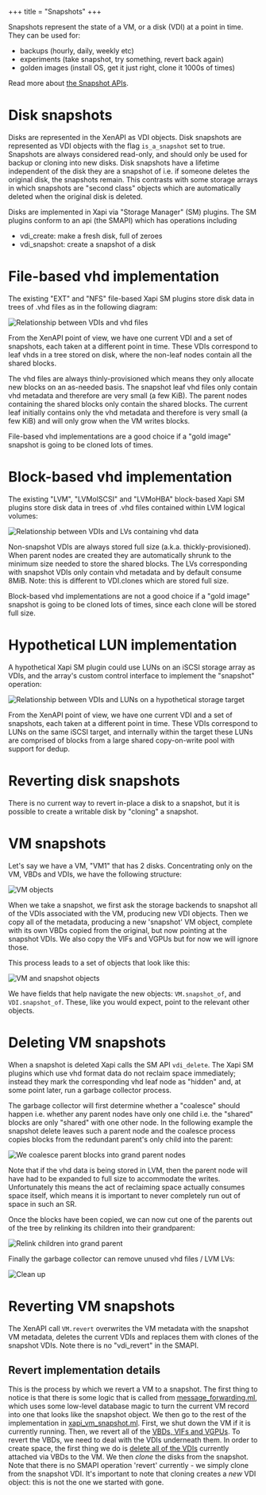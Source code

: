 +++
title = "Snapshots"
+++

Snapshots represent the state of a VM, or a disk (VDI) at a point in time. They can be used for:

- backups (hourly, daily, weekly etc)
- experiments (take snapshot, try something, revert back again)
- golden images (install OS, get it just right, clone it 1000s of times)

Read more about [the Snapshot APIs](../../xen-api/snapshots.html).

Disk snapshots
==============

Disks are represented in the XenAPI as VDI objects. Disk snapshots are represented
as VDI objects with the flag `is_a_snapshot` set to true. Snapshots are always
considered read-only, and should only be used for backup or cloning into new
disks. Disk snapshots have a lifetime independent of the disk they are a snapshot
of i.e. if someone deletes the original disk, the snapshots remain. This contrasts
with some storage arrays in which snapshots are "second class" objects which are
automatically deleted when the original disk is deleted.

Disks are implemented in Xapi via "Storage Manager" (SM) plugins. The SM plugins
conform to an api (the SMAPI) which has operations including

- vdi_create: make a fresh disk, full of zeroes
- vdi_snapshot: create a snapshot of a disk


File-based vhd implementation
=============================

The existing "EXT" and "NFS" file-based Xapi SM plugins store disk data in
trees of .vhd files as in the following diagram:

![Relationship between VDIs and vhd files](vhd-trees.png)

From the XenAPI point of view, we have one current VDI and a set of snapshots,
each taken at a different point in time. These VDIs correspond to leaf vhds in
a tree stored on disk, where the non-leaf nodes contain all the shared blocks.

The vhd files are always thinly-provisioned which means they only allocate new
blocks on an as-needed basis. The snapshot leaf vhd files only contain vhd
metadata and therefore are very small (a few KiB). The parent nodes containing
the shared blocks only contain the shared blocks. The current leaf initially
contains only the vhd metadata and therefore is very small (a few KiB) and will
only grow when the VM writes blocks.

File-based vhd implementations are a good choice if a "gold image" snapshot
is going to be cloned lots of times.

Block-based vhd implementation
==============================

The existing "LVM", "LVMoISCSI" and "LVMoHBA" block-based Xapi SM plugins store
disk data in trees of .vhd files contained within LVM logical volumes:

![Relationship between VDIs and LVs containing vhd data](lun-trees.png)

Non-snapshot VDIs are always stored full size (a.k.a. thickly-provisioned).
When parent nodes are created they are automatically shrunk to the minimum size
needed to store the shared blocks. The LVs corresponding with snapshot VDIs
only contain vhd metadata and by default consume 8MiB. Note: this is different
to VDI.clones which are stored full size.

Block-based vhd implementations are not a good choice if a "gold image" snapshot
is going to be cloned lots of times, since each clone will be stored full size.

Hypothetical LUN implementation
===============================

A hypothetical Xapi SM plugin could use LUNs on an iSCSI storage array
as VDIs, and the array's custom control interface to implement the "snapshot"
operation:

![Relationship between VDIs and LUNs on a hypothetical storage target](luns.png)

From the XenAPI point of view, we have one current VDI and a set of snapshots,
each taken at a different point in time. These VDIs correspond to LUNs on the
same iSCSI target, and internally within the target these LUNs are comprised of
blocks from a large shared copy-on-write pool with support for dedup.

Reverting disk snapshots
========================

There is no current way to revert in-place a disk to a snapshot, but it is
possible to create a writable disk by "cloning" a snapshot.

VM snapshots
============

Let's say we have a VM, "VM1" that has 2 disks. Concentrating only
on the VM, VBDs and VDIs, we have the following structure:

![VM objects](vm.png)

When we take a snapshot, we first ask the storage backends to snapshot
all of the VDIs associated with the VM, producing new VDI objects.
Then we copy all of the metadata, producing a new 'snapshot' VM
object, complete with its own VBDs copied from the original, but now
pointing at the snapshot VDIs. We also copy the VIFs and VGPUs
but for now we will ignore those.

This process leads to a set of objects that look like this:

![VM and snapshot objects](vm-snapshot.png)

We have fields that help navigate the new objects: ```VM.snapshot_of```,
and ```VDI.snapshot_of```. These, like you would expect, point to the
relevant other objects.

Deleting VM snapshots
=====================

When a snapshot is deleted Xapi calls the SM API `vdi_delete`. The Xapi SM
plugins which use vhd format data do not reclaim space immediately; instead
they mark the corresponding vhd leaf node as "hidden" and, at some point later,
run a garbage collector process.

The garbage collector will first determine whether a "coalesce" should happen i.e.
whether any parent nodes have only one child i.e. the "shared" blocks are only
"shared" with one other node. In the following example the snapshot delete leaves
such a parent node and the coalesce process copies blocks from the redundant
parent's only child into the parent:

![We coalesce parent blocks into grand parent nodes](coalesce1.png)

Note that if the vhd data is being stored in LVM, then the parent node will
have had to be expanded to full size to accommodate the writes. Unfortunately
this means the act of reclaiming space actually consumes space itself, which
means it is important to never completely run out of space in such an SR.

Once the blocks have been copied, we can now cut one of the parents out of the
tree by relinking its children into their grandparent:

![Relink children into grand parent](coalesce2.png)

Finally the garbage collector can remove unused vhd files / LVM LVs:

![Clean up](coalesce3.png)

Reverting VM snapshots
======================

The XenAPI call `VM.revert` overwrites the VM metadata with the snapshot VM
metadata, deletes the current VDIs and replaces them with clones of the
snapshot VDIs. Note there is no "vdi_revert" in the SMAPI.

Revert implementation details
-----------------------------

This is the process by which we revert a VM to a snapshot. The
first thing to notice is that there is some logic that is called
from [message_forwarding.ml](https://github.com/xapi-project/xen-api/blob/ce6d3f276f0a56ef57ebcf10f45b0f478fd70322/ocaml/xapi/message_forwarding.ml#L1528),
which uses some low-level database magic to turn the current VM
record into one that looks like the snapshot object. We then go
to the rest of the implementation in [xapi_vm_snapshot.ml](https://github.com/xapi-project/xen-api/blob/ce6d3f276f0a56ef57ebcf10f45b0f478fd70322/ocaml/xapi/xapi_vm_snapshot.ml#L403).
First,
we shut down the VM if it is currently running. Then, we revert
all of the [VBDs, VIFs and VGPUs](https://github.com/xapi-project/xen-api/blob/ce6d3f276f0a56ef57ebcf10f45b0f478fd70322/ocaml/xapi/xapi_vm_snapshot.ml#L270).
To revert the VBDs, we need to deal with the VDIs underneath them.
In order to create space, the first thing we do is [delete all of
the VDIs](https://github.com/xapi-project/xen-api/blob/ce6d3f276f0a56ef57ebcf10f45b0f478fd70322/ocaml/xapi/xapi_vm_snapshot.ml#L287) currently attached via VBDs to the VM.
We then _clone_ the disks from the snapshot. Note that there is
no SMAPI operation 'revert' currently - we simply clone from
the snapshot VDI. It's important to note that cloning
creates a _new_ VDI object: this is not the one we started with gone.
